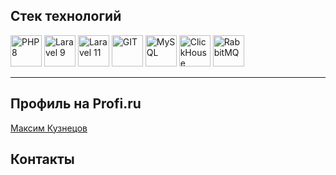 
## Стек технологий

<img src="https://www.php.net/images/logos/new-php-logo.svg" alt="PHP 8" width="50"/>
<img src="https://laravel.com/img/logotype.min.svg" alt="Laravel 9" width="50"/>
<img src="https://laravel.com/img/logotype.min.svg" alt="Laravel 11" width="50"/>
<img src="https://git-scm.com/images/logos/downloads/Git-Icon-1788C.png" alt="GIT" width="50"/>
<img src="https://www.mysql.com/common/logos/logo-mysql-170x115.png" alt="MySQL" width="50"/>
<img src="https://clickhouse.com/docs/ru/images/logo.svg" alt="ClickHouse" width="50"/>
<img src="https://www.rabbitmq.com/img/rabbitmq_logo_strap.png" alt="RabbitMQ" width="50"/>

---

## Профиль на Profi.ru

[Максим Кузнецов](https://profi.ru/profile/KuznetsovMI19)

## Контакты



